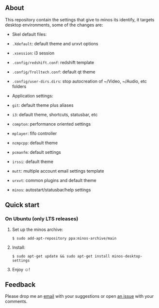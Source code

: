 ## About

This repository contain the settings that give to minos its identify, it targets desktop environments, some of the changes are:

- Skel default files:
 - `.Xdefault`: default theme and urxvt options
 - `.xsession`: i3 session
 - `.config/redshift.conf`: redshift template
 - `.config/Trolltech.conf`: default qt theme
 - `.config/user-dirs.dirs`: stop autocreation of ~/Video, ~/Audio, etc folders

- Application settings:
 - `git`: default theme plus aliases
 - `i3`: default theme, shortcuts, statusbar, etc
 - `compton`: performance oriented settings
 - `mplayer`: fifo controller
 - `ncmpcpp`: default theme
 - `pcmanfm`: default settings
 - `irssi`: default theme
 - `mutt`: multiple account email settings template
 - `urxvt`: common plugins and default theme
 - `minos`: autostart/statusbar/help settings

## Quick start

### On Ubuntu (only LTS releases)

1. Set up the minos archive:

   ```
   $ sudo add-apt-repository ppa:minos-archive/main
   ```

2. Install:

   ```
   $ sudo apt-get update && sudo apt-get install minos-desktop-settings
   ```

3. Enjoy ☺!

## Feedback

Please drop me an [email](mailto:m@javier.io) with your suggestions or open [an issue](https://github.com/minos-org/bash-minos-settings/issues) with your comments.
